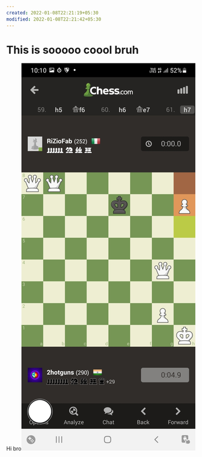 ```yaml
---
created: 2022-01-08T22:21:19+05:30
modified: 2022-01-08T22:21:42+05:30
---
```


# This is sooooo coool bruh

Hi bro![Image](./14b4b62e5d6e01ced2f2f91001b1c369.jpg)
